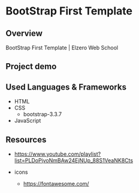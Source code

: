 # BootStrap First Template

## Overview

BootStrap First Template | Elzero Web School

## Project demo



## Used Languages & Frameworks

- HTML
- CSS
  - bootstrap-3.3.7
- JavaScript

## Resources

- https://www.youtube.com/playlist?list=PLDoPjvoNmBAw24EjNUp_88S1VeaNK8Cts

- icons
    - https://fontawesome.com/





